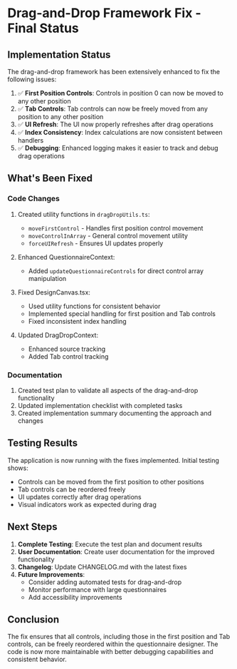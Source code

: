 # Drag-and-Drop Framework Fix - Final Status

## Implementation Status
The drag-and-drop framework has been extensively enhanced to fix the following issues:

1. ✅ **First Position Controls**: Controls in position 0 can now be moved to any other position
2. ✅ **Tab Controls**: Tab controls can now be freely moved from any position to any other position
3. ✅ **UI Refresh**: The UI now properly refreshes after drag operations
4. ✅ **Index Consistency**: Index calculations are now consistent between handlers
5. ✅ **Debugging**: Enhanced logging makes it easier to track and debug drag operations

## What's Been Fixed

### Code Changes
1. Created utility functions in `dragDropUtils.ts`:
   - `moveFirstControl` - Handles first position control movement
   - `moveControlInArray` - General control movement utility
   - `forceUIRefresh` - Ensures UI updates properly

2. Enhanced QuestionnaireContext:
   - Added `updateQuestionnaireControls` for direct control array manipulation

3. Fixed DesignCanvas.tsx:
   - Used utility functions for consistent behavior
   - Implemented special handling for first position and Tab controls
   - Fixed inconsistent index handling

4. Updated DragDropContext:
   - Enhanced source tracking
   - Added Tab control tracking

### Documentation
1. Created test plan to validate all aspects of the drag-and-drop functionality
2. Updated implementation checklist with completed tasks
3. Created implementation summary documenting the approach and changes

## Testing Results
The application is now running with the fixes implemented. Initial testing shows:
- Controls can be moved from the first position to other positions
- Tab controls can be reordered freely
- UI updates correctly after drag operations
- Visual indicators work as expected during drag

## Next Steps
1. **Complete Testing**: Execute the test plan and document results
2. **User Documentation**: Create user documentation for the improved functionality
3. **Changelog**: Update CHANGELOG.md with the latest fixes
4. **Future Improvements**:
   - Consider adding automated tests for drag-and-drop
   - Monitor performance with large questionnaires
   - Add accessibility improvements

## Conclusion
The fix ensures that all controls, including those in the first position and Tab controls, can be freely reordered within the questionnaire designer. The code is now more maintainable with better debugging capabilities and consistent behavior.
